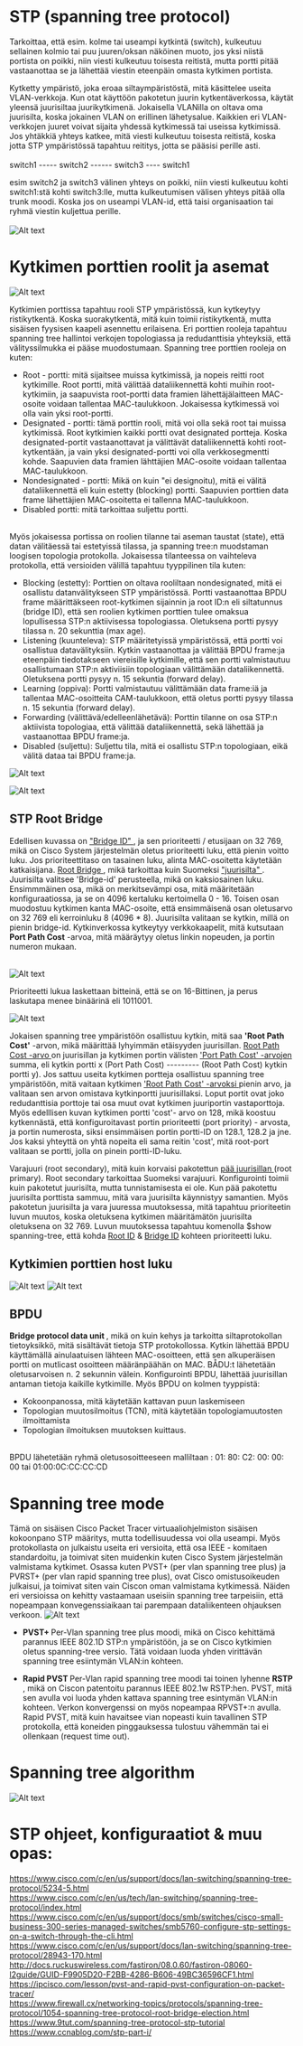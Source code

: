 # STP (spanning tree protocol)

Tarkoittaa, että esim. kolme tai useampi kytkintä (switch), kulkeutuu sellainen kolmio tai puu juuren/oksan näköinen muoto, jos yksi niistä portista on poikki, niin viesti kulkeutuu toisesta reitistä, mutta portti pitää vastaanottaa se ja lähettää viestin eteenpäin omasta kytkimen portista. <br>

Kytketty ympäristö, joka eroaa siltaympäristöstä, mitä käsittelee useita VLAN-verkkoja. Kun otat käyttöön pakotetun juurin kytkentäverkossa, käytät yleensä juurisiltaa juurikytkimenä. Jokaisella VLANilla on oltava oma juurisilta, koska jokainen VLAN on erillinen lähetysalue. Kaikkien eri VLAN-verkkojen juuret voivat sijaita yhdessä kytkimessä tai useissa kytkimissä. Jos yhtäkkiä yhteys katkee, mitä viesti kulkeutuu toisesta reitistä, koska jotta STP ympäristössä tapahtuu reititys, jotta se pääsisi perille asti.
<br><br>
switch1 ----- switch2 ------ switch3 ---- switch1  <br>

esim switch2 ja switch3 välinen yhteys on poikki, niin viesti kulkeutuu kohti switch1:stä kohti switch3:lle, mutta kulkeutumisen välisen yhteys pitää olla trunk moodi. Koska jos on useampi VLAN-id, että taisi organisaation tai ryhmä viestin kuljettua perille. <br><br>
![Alt text](image/STP-topology1.PNG?raw=true "None") <br>

# Kytkimen porttien roolit ja asemat

![Alt text](image/STP-SwitchDetails.png?raw=true "None") <br>

Kytkimien porttissa tapahtuu rooli STP ympäristössä, kun kytkeytyy ristikytkentä. Koska suorakytkentä, mitä kuin toimii ristikytkentä, mutta sisäisen fyysisen kaapeli asennettu erilaisena. Eri porttien rooleja tapahtuu spanning tree hallintoi verkojen topologiassa ja redudanttisia yhteyksiä, että välityssilmukka ei pääse muodostumaan. Spanning tree porttien rooleja on kuten:

- Root - portti: mitä sijaitsee muissa kytkimissä, ja nopeis reitti root kytkimille. Root portti, mitä välittää dataliikennettä kohti muihin root-kytkimiin, ja saapuvista root-portti data framien lähettäjälaitteen MAC-osoite voidaan tallentaa MAC-taulukkoon. Jokaisessa kytkimessä voi olla vain yksi root-portti.
- Designated - portti: tämä porttin rooli, mitä voi olla sekä root tai muissa kytkimissä. Root kytkimien kaikki portti ovat designated portteja. Koska designated-portit vastaanottavat ja välittävät dataliikennettä kohti root-kytkentään, ja vain yksi designated-portti voi olla verkkosegmentti kohde. Saapuvien data framien lähttäjien MAC-osoite voidaan tallentaa MAC-taulukkoon.
- Nondesignated - portti: Mikä on kuin "ei designoitu), mitä ei välitä dataliikennettä eli kuin estetty (blocking) portti. Saapuvien porttien data frame lähettäjien MAC-osoitetta ei tallenna MAC-taulukkoon.
- Disabled portti: mitä tarkoittaa suljettu portti.
<br>
Myös jokaisessa portissa on roolien tilanne tai aseman taustat (state), että datan välitäessä tai estetyissä tilassa, ja spanning tree:n muodstaman loogisen topologia protokolla. Jokaisessa tilanteessa on vaihteleva protokolla, että versioiden välillä tapahtuu tyyppilinen tila kuten:

- Blocking (estetty): Porttien on oltava rooliltaan nondesignated, mitä ei osallistu datanvälitykseen STP ympäristössä. Portti vastaanottaa BPDU frame määrittäkseen root-kytkimen sijainnin ja root ID:n eli siltatunnus (bridge ID), että sen roolien kytkimen porttien tulee omaksua lopullisessa STP:n aktiivisessa topologiassa. Oletuksena portti pysyy tilassa n. 20 sekunttia (max age).
- Listening (kuunteleva): STP määritetyissä ympäristössä, että portti voi osallistua datavälityksiin. Kytkin vastaanottaa ja välittää BPDU frame:ja eteenpäin tiedotakseen viereisille kytkimille, että sen portti valmistautuu osallistumaan STP:n aktiviisiin topologiaan välittämään dataliikennettä. Oletuksena portti pysyy n. 15 sekuntia (forward delay).
- Learning (oppiva): Portti valmistautuu välittämään data frame:iä ja tallentaa MAC-osoitteita CAM-taulukkoon, että oletus portti pysyy tilassa n. 15 sekuntia (forward delay).
- Forwarding (välittävä/edelleenlähetävä): Porttin tilanne on osa STP:n aktiivista topologiaa, että välittää dataliikennettä, sekä lähettää ja vastaanottaa BPDU frame:ja.
- Disabled (suljettu): Suljettu tila, mitä ei osallistu STP:n topologiaan, eikä välitä dataa tai BPDU frame:ja.

![Alt text](image/STP-Switch1.PNG?raw=true "None") <br>

![Alt text](image/STP-Switch2.PNG?raw=true "None") <br>

<h2>STP Root Bridge </h2>

Edellisen kuvassa on <ins> "Bridge ID" </ins> , ja sen prioriteetti / etusijaan on 32 769, mikä on Cisco System järjestelmän oletus prioriteetti luku, että pienin voitto luku. Jos prioriteettitaso on tasainen luku, alinta MAC-osoitetta käytetään katkaisijana. <ins> Root Bridge </ins>, mikä tarkoittaa kuin Suomeksi <ins> "juurisilta" </ins>. Juurisilta valitsee 'Bridge-id' perusteella, mikä on kaksiosainen luku. Ensimmmäinen osa, mikä on merkitsevämpi osa, mitä määritetään konfiguraatiossa, ja se on 4096 kertaluku kertoimella 0 - 16. Toisen osan muodostuu kytkimen kanta MAC-osoite, että ensimmäisenä osan oletusarvo on 32 769 eli kerroinluku 8 (4096 * 8). Juurisilta valitaan se kytkin, millä on pienin bridge-id. Kytkinverkossa kytkeytyy verkkokaapelit, mitä kutsutaan <b>Port Path Cost</b> -arvoa, mitä määräytyy oletus linkin nopeuden, ja portin numeron mukaan. <br>
<br>

![Alt text](image/STP-bridge-id-1.PNG?raw=true "None") 

Prioriteetti lukua laskettaan bitteinä, että se on 16-Bittinen, ja perus laskutapa menee binäärinä eli 1011001. 

![Alt text](configurations/images/Bridge-PriorityValues.PNG?raw=true "None") 

Jokaisen spanning tree ympäristöön osallistuu kytkin, mitä saa <b> 'Root Path Cost'</b> -arvon, mikä määrittää lyhyimmän etäisyyden juurisillan. <ins> Root Path Cost -arvo </ins> on juurisillan ja kytkimen portin välisten <ins> 'Port Path Cost' -arvojen </ins> summa, eli kytkin portti x (Port Path Cost) --------- (Root Path Cost) kytkin portti y). Jos sattuu useita kytkimen portteja osallistuu spanning tree ympäristöön, mitä vaitaan kytkimen <ins> 'Root Path Cost' -arvoksi </ins> pienin arvo, ja valitaan sen arvon omistava kytkinportti juurisillaksi. Loput portit ovat joko redudanttisia porttoje tai osa muut ovat kytkimen juuriportin vastaporttoja. Myös edelllisen kuvan kytkimen portti 'cost'- arvo on 128, mikä koostuu kytkennästä, että konfiguroitavast portin prioriteetti (port priority) - arvosta, ja portin numerosta, siksi ensimmäisen portin portti-ID on 128.1, 128.2 ja jne. Jos kaksi yhteyttä on yhtä nopeita eli sama reitin 'cost', mitä root-port valitaan se portti, jolla on pinein portti-ID-luku. <br>

Varajuuri (root secondary), mitä kuin korvaisi pakotettun <ins> pää juurisillan </ins> (root primary). Root secondary tarkoittaa Suomeksi varajuuri. Konfigurointi toimii kuin pakotetut juurisilta, mutta tunnistamisesta ei ole. Kun pää pakotettu juurisilta porttista sammuu, mitä vara juurisilta käynnistyy samantien. Myös pakotetun juurisilta ja vara juuressa muutoksessa, mitä tapahtuu prioriteetin luvun muutos, koska oletuksena kytkimen määritämätön juurisilta oletuksena on 32 769. Luvun muutoksessa tapahtuu komenolla $show spanning-tree, että kohda <ins>Root ID</ins> & <ins>Bridge ID</ins> kohteen prioriteetti luku. <br>

<h2>Kytkimien porttien host luku</h2>

![Alt text](image/STP-defaultPortCost.PNG?raw=true "None") 
![Alt text](image/STP-LinkPortCost.PNG?raw=true "None") <br>

<h2>BPDU</h2>

<b> Bridge protocol data unit </b>, mikä on kuin kehys ja tarkoitta siltaprotokollan tietoyksikkö, mitä sisältävät tietoja STP protokollossa. Kytkin lähettää BPDU käyttämällä ainulaatuisen lähteen MAC-osoitteen, että sen alkuperäisen portti on mutlicast osoitteen määränpäähän on MAC. BÅDU:t lähetetään oletusarvoisen n. 2 sekunnin välein. Konfigurointi BPDU, lähettää juurisillan antaman tietoja kaikille kytkimille. Myös BPDU on kolmen tyyppistä:
- Kokoonpanossa, mitä käytetään kattavan puun laskemiseen
- Topologian muutosilmoitus (TCN), mitä käytetään topologiamuutosten ilmoittamista
- Topologian ilmoituksen muutoksen kuittaus.

<br> BPDU lähetetään ryhmä oletusosoitteeseen malliltaan : 01: 80: C2: 00: 00: 00 tai 01:00:0C:CC:CC:CD

# Spanning tree mode

Tämä on sisäisen Cisco Packet Tracer virtuaaliohjelmiston sisäisen kokoonpano STP määritys, mutta todellisuudessa voi olla useampi. Myös protokollasta on julkaistu useita eri versioita, että osa IEEE - komitaen standardoitu, ja toimivat siten muidenkin kuten Cisco System järjestelmän valmistama kytkimet. Osassa kuten PVST+ (per vlan spanning tree plus) ja PVRST+ (per vlan rapid spanning tree plus), ovat Cisco omistusoikeuden julkaisui, ja toimivat siten vain Ciscon oman valmistama kytkimessä. Näiden eri versioissa on kehitty vastaamaan useisiin spanning tree tarpeisiin, että nopeampaan konvegenssiaikaan tai parempaan dataliikenteen ohjauksen verkoon.
![Alt text](image/STP-modes.PNG?raw=true "None") <br>

- <b>PVST+ </b> Per-Vlan spanning tree plus moodi, mikä on Cisco kehittämä parannus IEEE 802.1D STP:n ympäristöön, ja se on Cisco kytkimien oletus spanning-tree versio. Tätä voidaan luoda yhden virittävän spanning tree esiintymän VLAN:in kohteen.  <br>

- <b>Rapid PVST </b> Per-Vlan rapid spanning tree moodi tai toinen lyhenne <b> RSTP </b>, mikä on Ciscon patentoitu parannus IEEE 802.1w RSTP:hen. PVST, mitä sen avulla voi luoda yhden kattava spanning tree esintymän VLAN:in kohteen. Verkon konvergenssi on myös nopeampaa RPVST+:n avulla. Rapid PVST, mitä kuin havaitsee vian nopeasti kuin tavallinen STP protokolla, että koneiden pinggauksessa tulostuu vähemmän tai ei ollenkaan (request time out).

# Spanning tree algorithm

![Alt text](image/STP-defaultPortCost.PNG?raw=true "None") <br>


# STP ohjeet, konfiguraatiot & muu opas:

<!-- https://www.youtube.com/watch?v=7myQEhqtaUc
 <br>
<br>
-->
https://www.cisco.com/c/en/us/support/docs/lan-switching/spanning-tree-protocol/5234-5.html <br>
https://www.cisco.com/c/en/us/tech/lan-switching/spanning-tree-protocol/index.html <br>
https://www.cisco.com/c/en/us/support/docs/smb/switches/cisco-small-business-300-series-managed-switches/smb5760-configure-stp-settings-on-a-switch-through-the-cli.html <br>
https://www.cisco.com/c/en/us/support/docs/lan-switching/spanning-tree-protocol/28943-170.html <br>
http://docs.ruckuswireless.com/fastiron/08.0.60/fastiron-08060-l2guide/GUID-F9905D20-F2BB-4286-B606-49BC36596CF1.html <br>
https://ipcisco.com/lesson/pvst-and-rapid-pvst-configuration-on-packet-tracer/ <br>
https://www.firewall.cx/networking-topics/protocols/spanning-tree-protocol/1054-spanning-tree-protocol-root-bridge-election.html <br>
https://www.9tut.com/spanning-tree-protocol-stp-tutorial <br>
https://www.ccnablog.com/stp-part-i/ <br>

